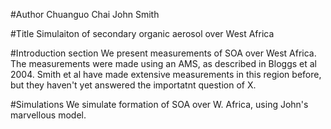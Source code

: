 #Author
Chuanguo Chai
John Smith

#Title
Simulaiton of secondary organic aerosol over West Africa

#Introduction section
We present measurements of SOA over West Africa.
The measurements were made using an AMS, as described in Bloggs et al 2004.
Smith et al have made extensive measurements in this region before, but they haven't yet answered the importatnt question of X.

#Simulations
We simulate formation of SOA over W. Africa, using John's marvellous model.